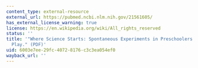 ```yaml
---
content_type: external-resource
external_url: https://pubmed.ncbi.nlm.nih.gov/21561605/
has_external_license_warning: true
license: https://en.wikipedia.org/wiki/All_rights_reserved
status: ''
title: '"Where Science Starts: Spontaneous Experiments in Preschoolers'' Exploratory
  Play." (PDF)'
uid: 6003e7ee-29fc-4072-8176-c3c3ea054ef0
wayback_url: ''
---
```

